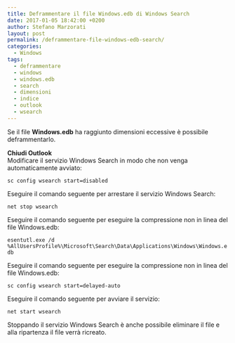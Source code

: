```yaml
---
title: Deframmentare il file Windows.edb di Windows Search
date: 2017-01-05 18:42:00 +0200
author: Stefano Marzorati
layout: post
permalink: /deframmentare-file-windows-edb-search/
categories:
  - Windows
tags:
  - deframmentare
  - windows
  - windows.edb
  - search
  - dimensioni
  - indice
  - outlook
  - wsearch
---
```

Se il file **Windows.edb** ha raggiunto dimensioni eccessive è possibile deframmentarlo.   

**Chiudi Outlook**   
Modificare il servizio Windows Search in modo che non venga automaticamente avviato:   

<code>sc config wsearch start=disabled</code>

Eseguire il comando seguente per arrestare il servizio Windows Search:   

<code>net stop wsearch</code>

Eseguire il comando seguente per eseguire la compressione non in linea del file Windows.edb:   

<code>esentutl.exe /d %AllUsersProfile%\Microsoft\Search\Data\Applications\Windows\Windows.edb</code>

Eseguire il comando seguente per eseguire la compressione non in linea del file Windows.edb:   

<code>sc config wsearch start=delayed-auto</code>

Eseguire il comando seguente per avviare il servizio:   

<code>net start wsearch</code>

Stoppando il servizio Windows Search è anche possibile eliminare il file e alla ripartenza il file verrà ricreato.